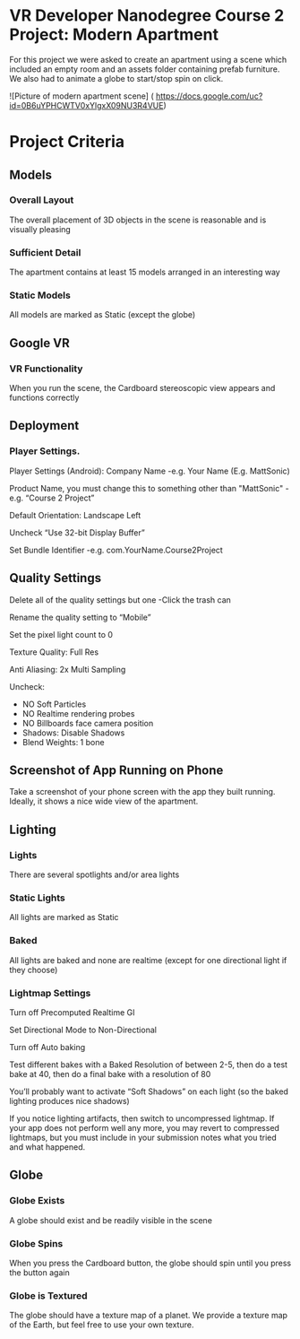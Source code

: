 # VR Developer Nanodegree Course 2 Project: Modern Apartment

For this project we were asked to create an apartment using a scene which included an empty room and an assets folder 
containing prefab furniture. We also had to animate a globe to start/stop spin on click. 

![Picture of modern apartment scene] ( https://docs.google.com/uc?id=0B6uYPHCWTV0xYlgxX09NU3R4VUE)

# Project Criteria

## Models

### Overall Layout

The overall placement of 3D objects in the scene is reasonable and is visually pleasing

### Sufficient Detail

The apartment contains at least 15 models arranged in an interesting way

### Static Models

All models are marked as Static (except the globe)

## Google VR

### VR Functionality

When you run the scene, the Cardboard stereoscopic view appears and functions correctly

## Deployment

### Player Settings.

Player Settings (Android):
Company Name
-e.g. Your Name (E.g. MattSonic)

Product Name, you must change this to something other than "MattSonic"
-e.g. “Course 2 Project”

Default Orientation: Landscape Left

Uncheck “Use 32-bit Display Buffer”

Set Bundle Identifier
-e.g. com.YourName.Course2Project

## Quality Settings

Delete all of the quality settings but one
-Click the trash can

Rename the quality setting to “Mobile”

Set the pixel light count to 0

Texture Quality: Full Res

Anti Aliasing: 2x Multi Sampling

Uncheck:
- NO Soft Particles
- NO Realtime rendering probes
- NO Billboards face camera position
- Shadows: Disable Shadows
- Blend Weights: 1 bone

## Screenshot of App Running on Phone

Take a screenshot of your phone screen with the app they built running. Ideally, it shows a nice wide view of the apartment.

## Lighting

### Lights

There are several spotlights and/or area lights

### Static Lights

All lights are marked as Static

### Baked

All lights are baked and none are realtime (except for one directional light if they choose)

### Lightmap Settings

Turn off Precomputed Realtime GI

Set Directional Mode to Non-Directional

Turn off Auto baking

Test different bakes with a Baked Resolution of between 2-5, then do a test bake at 40, then do a final bake with a resolution of 80

You’ll probably want to activate “Soft Shadows” on each light (so the baked lighting produces nice shadows)

If you notice lighting artifacts, then switch to uncompressed lightmap. If your app does not perform well any more, you may revert to compressed lightmaps, but you must include in your submission notes what you tried and what happened.

## Globe

### Globe Exists

A globe should exist and be readily visible in the scene

### Globe Spins

When you press the Cardboard button, the globe should spin until you press the button again

### Globe is Textured

The globe should have a texture map of a planet. We provide a texture map of the Earth, but feel free to use your own texture.
